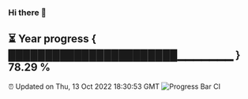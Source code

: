 ### Hi there 👋
⏳ Year progress { ███████████████████████▁▁▁▁▁▁▁ } 78.29 %
---
⏰ Updated on Thu, 13 Oct 2022 18:30:53 GMT
![Progress Bar CI](https://github.com/liununu/liununu/workflows/Progress%20Bar%20CI/badge.svg)
